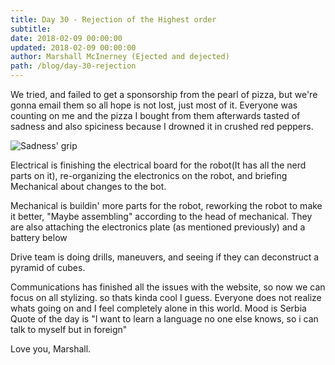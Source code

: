 ```yaml
---
title: Day 30 - Rejection of the Highest order
subtitle:
date: 2018-02-09 00:00:00
updated: 2018-02-09 00:00:00
author: Marshall McInerney (Ejected and dejected)
path: /blog/day-30-rejection
---
```


We tried, and failed to get a sponsorship from the pearl of pizza, but we're gonna email them so all hope is not lost, just most of it. Everyone was counting on me and the pizza I bought from them afterwards tasted of sadness and also spiciness because I drowned it in crushed red peppers.

![Sadness' grip](/images/20180209/sad.jpg)

Electrical is finishing the electrical board for the robot(It has all the nerd parts on it), re-organizing the electronics on the robot, and briefing Mechanical about changes to the bot.

Mechanical is buildin' more parts for the robot, reworking the robot to make it better, "Maybe assembling" according to the head of mechanical. They are also attaching the electronics plate (as mentioned previously) and a battery below

Drive team is doing drills, maneuvers, and seeing if they can deconstruct a pyramid of cubes.

Communications has finished all the issues with the website, so now we can focus on all stylizing. so thats kinda cool I guess. Everyone does not realize whats going on and I feel completely alone in this world.
Mood is Serbia
Quote of the day is "I want to learn a language no one else knows, so i can talk to myself but in foreign"

Love you, Marshall.
